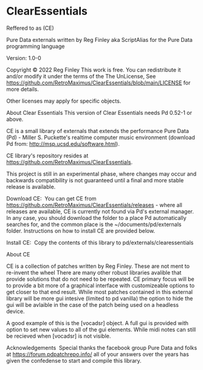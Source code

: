 # ClearEssentials 

Reffered to as (CE)

Pure Data externals written by Reg Finley aka ScriptAlias
for the Pure Data programming language

Version: 1.0-0 

Copyright © 2022 Reg Finley
This work is free. You can redistribute it and/or modify it under the terms of the The UnLicense, See https://github.com/RetroMaximus/ClearEssentials/blob/main/LICENSE for more details.

Other licenses may apply for specific objects.

About Clear Essentials
This version of Clear Essentials needs Pd 0.52-1 or above.

CE is a small library of externals that extends the performance Pure Data (Pd) - Miller S. Puckette's realtime computer music environment (download Pd from: http://msp.ucsd.edu/software.html).

CE library's repository resides at https://github.com/RetroMaximus/ClearEssentials. 

​This project is still in an experimental phase, where changes may occur and backwards compatibility is not guaranteed until a final and more stable release is available.

Download CE:
​ You can get CE from https://github.com/RetroMaximus/ClearEssentials/releases - where all releases are available, CE is currently not found via Pd's external manager. In any case, you should download the folder to a place Pd automatically searches for, and the common place is the ~/documents/pd/externals folder. Instructions on how to install CE are provided below.

Install CE:
​ 
Copy the contents of this library to pd/externals/clearessentials

About CE

CE is a collection of patches written by Reg Finley. These are not ment to re-invent the wheel
There are many other robust libraries avalible that provide solutions that do not need to be repeated.
CE primary focus will be to provide a bit more of a graphical interface with customizeable options to get closer to that end result. While most patches contained in this external library will be more gui intesive (limited to pd vanilla) the option to hide the gui will be avlaible in the case of the patch being used on a headless device.

A good example of this is the [vocadsr] object. A full gui is provided with option to set new values to all of the gui elements. While midi notes can still be recieved when [vocadsr] is not visible.

Acknowledgements
​ Special thanks the facebook group Pure Data and folks at https://forum.pdpatchrepo.info/ all of your answers over the years has given the confedense to start and compile this library.